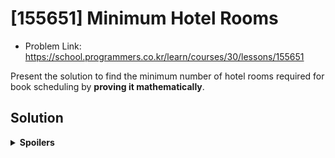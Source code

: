 # [155651] Minimum Hotel Rooms
* Problem Link: https://school.programmers.co.kr/learn/courses/30/lessons/155651

Present the solution to find the minimum number of hotel rooms required for book scheduling by **proving it mathematically**.
  
## Solution
<details>
  <summary><b>Spoilers</b></summary>
  This kind of problem is called <b>"Interval Partitioning"</b>, and its solution is <b>Greedy Algorithm</b>.

### Wrong Approach
**※ Warning: This approach is not correct. See below for the correct one. ※**

Without sorting, just applied a FIFO concept; first booking, first scheduling.

1. Read the start time & end time of the first booking.
2. Examine the 1st, 2nd, 3rd, ... N-th room schedule.
  
  a. If a room schedule can accept the booking, put it into the schedule.

  b. If not, examine the next room schedule.

3. The total number of room schedules will be the answer.

### Counter-Examples
We will sort the bookings, and then schedule them one by one.
For each sorting method, the upper schedule is a counter-example.
The lower one is the right answer.
#### No Sort
![image](https://github.com/reruo321/CPP-Self-Study/assets/48712088/cce337f5-3340-4aa1-9419-7d6b6151ecac)

#### Shortest First
![image](https://github.com/reruo321/CPP-Self-Study/assets/48712088/28b0cb70-f0d5-45aa-a324-76b596f8247d)

### Real Solution
There is one thing to add to my approach: sort all bookings by its start time in ascending order. It will prevent the counter-examples.

How can we prove that greedy algorithm for interval partitioning is optimal?
</details>
